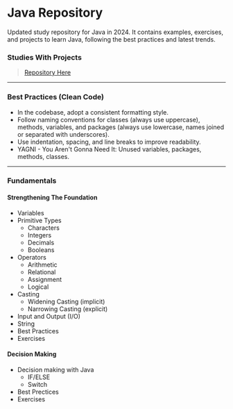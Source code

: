 # Java Repository

Updated study repository for Java in 2024. It contains examples, exercises, and projects to learn Java, following the best practices and latest trends.

### Studies With Projects

> [Repository Here](https://github.com/john5ouza/java-notes-2024)

---

### Best Practices (Clean Code)

- In the codebase, adopt a consistent formatting style.
- Follow naming conventions for classes (always use uppercase), methods, variables, and packages (always use lowercase, names joined or separated with underscores).
- Use indentation, spacing, and line breaks to improve readability.
- YAGNI - You Aren't Gonna Need It:
  Unused variables, packages, methods, classes.

---

### Fundamentals

#### Strengthening The Foundation

- Variables
- Primitive Types
  - Characters
  - Integers
  - Decimals
  - Booleans
- Operators
  - Arithmetic
  - Relational
  - Assignment
  - Logical
- Casting
  - Widening Casting (implicit)
  - Narrowing Casting (explicit)
- Input and Output (I/O)
- String
- Best Practices
- Exercises

#### Decision Making

- Decision making with Java
  - IF/ELSE
  - Switch
- Best Prectices
- Exercises
